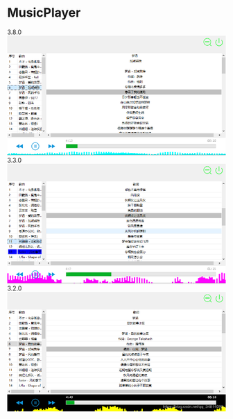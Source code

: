 # MusicPlayer
3.8.0
![3.8.0](https://github.com/guidestars/images/blob/master/20191231155722899.jpg "Java MusicPlayer 3.8.0")
3.3.0
![3.3.0](https://github.com/guidestars/images/blob/master/20191227155722827.jpg "Java MusicPlayer 3.3.0")
3.2.0
![3.2.0](https://github.com/guidestars/images/blob/master/20191224155722827.png "Java MusicPlayer 3.2.0")
